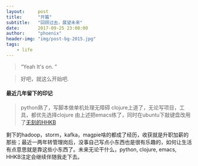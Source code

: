 ```yaml
---
layout:     post
title:      "开篇"
subtitle:   "回顾过去，展望未来"
date:       2017-09-25 23:00:00
author:     "phoenix"
header-img: "img/post-bg-2015.jpg"
tags:
    - life
---
```


> “Yeah It's on. ”


> 好吧，就这么开始吧.

#### 最近几年留下的印记

> python熟了，写脚本做单机处理无障碍
> clojure上道了，无论写项目，工具，都优先选择clojure
> 由上述把emacs练了，同时在ubuntu下敲键盘改用了[无刻的HHKB](https://www.amazon.co.jp/gp/product/B000F8OECM)

剩下的hadoop，storm，kafka，magpie啥的都成了经历，收获就是升职加薪的那些；最近一两年转管理岗后，没事自己写点小东西也是很有乐趣的，如何让生活有点意思就是靠这些小东西了。未来无论干什么，python, clojure, emacs, HHKB注定会继续伴随我走下去。
